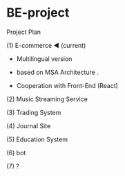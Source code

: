 # BE-project

Project Plan 

(1) E-commerce                   ◀  (current)

- Multilingual version

- based on MSA Architecture .

- Cooperation with Front-End (React) 


(2) Music Streaming Service 


(3) Trading System


(4) Journal Site 


(5) Education System 


(6) bot 


(7) ? 

